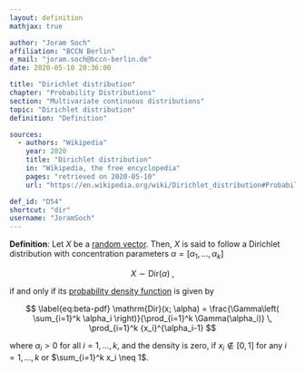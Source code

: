 ```yaml
---
layout: definition
mathjax: true

author: "Joram Soch"
affiliation: "BCCN Berlin"
e_mail: "joram.soch@bccn-berlin.de"
date: 2020-05-10 20:36:00

title: "Dirichlet distribution"
chapter: "Probability Distributions"
section: "Multivariate continuous distributions"
topic: "Dirichlet distribution"
definition: "Definition"

sources:
  - authors: "Wikipedia"
    year: 2020
    title: "Dirichlet distribution"
    in: "Wikipedia, the free encyclopedia"
    pages: "retrieved on 2020-05-10"
    url: "https://en.wikipedia.org/wiki/Dirichlet_distribution#Probability_density_function"

def_id: "D54"
shortcut: "dir"
username: "JoramSoch"
---
```



**Definition**: Let $X$ be a [random vector](/D/rvec). Then, $X$ is said to follow a Dirichlet distribution with concentration parameters $\alpha = \left[ \alpha_1, \ldots, \alpha_k \right]$

$$ \label{eq:Dir}
X \sim \mathrm{Dir}(\alpha) \; ,
$$

if and only if its [probability density function](/D/pdf) is given by

$$ \label{eq:beta-pdf}
\mathrm{Dir}(x; \alpha) = \frac{\Gamma\left( \sum_{i=1}^k \alpha_i \right)}{\prod_{i=1}^k \Gamma(\alpha_i)} \, \prod_{i=1}^k {x_i}^{\alpha_i-1}
$$

where $\alpha_i > 0$ for all $i = 1, \ldots, k$, and the density is zero, if $x_i \notin [0,1]$ for any $i = 1, \ldots, k$ or $\sum_{i=1}^k x_i \neq 1$.